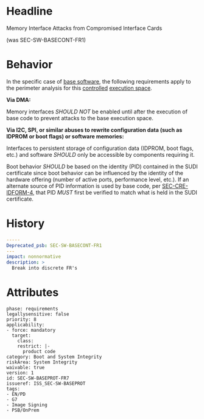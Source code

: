 # Headline 
Memory Interface Attacks from Compromised Interface Cards

(was SEC-SW-BASECONT-FR1)

# Behavior

In the specific case of [base software](#DEF_BaseSoftware), the following requirements apply to the
perimeter analysis for this [controlled](#DEF_ControlledSpace)
[execution space](#DEF_ExecutionSpace).

**Via DMA:**

Memory interfaces _SHOULD NOT_ be enabled until after the execution of
base code to prevent attacks to the base execution space.

**Via I2C, SPI, or similar abuses to rewrite configuration data (such as IDPROM or boot flags) or software memories:**

Interfaces to persistent storage of configuration data (IDPROM, boot flags, etc.)
and software _SHOULD_ only be accessible by components requiring it.

Boot behavior _SHOULD_ be based on the identity (PID) contained in
the SUDI certificate since boot behavior can be influenced by the
identity of the hardware offering (number of active ports,
performance level, etc.). If an alternate source of PID
information is used by base code, per [SEC-CRE-IDFORM-4](#SEC-CRE-IDFORM-4), that PID _MUST_ first be
verified to match what is held in the SUDI certificate.

# History

```yaml
-----
Deprecated_psb: SEC-SW-BASECONT-FR1
---
impact: nonnormative
description: >
  Break into discrete FR's

```

# Attributes

    phase: requirements
    legallysensitive: false
    priority: 8
    applicability:
    - force: mandatory
      target:
        class: 
        restrict: |-
          product code
    category: Boot and System Integrity
    riskArea: System Integrity
    waivable: true
    version: 1
    id: SEC-SW-BASEPROT-FR7
    issueref: ISS_SEC-SW-BASEPROT
    tags:
    - EN/PD
    - G7
    - Image Signing
    - PSB/OnPrem
